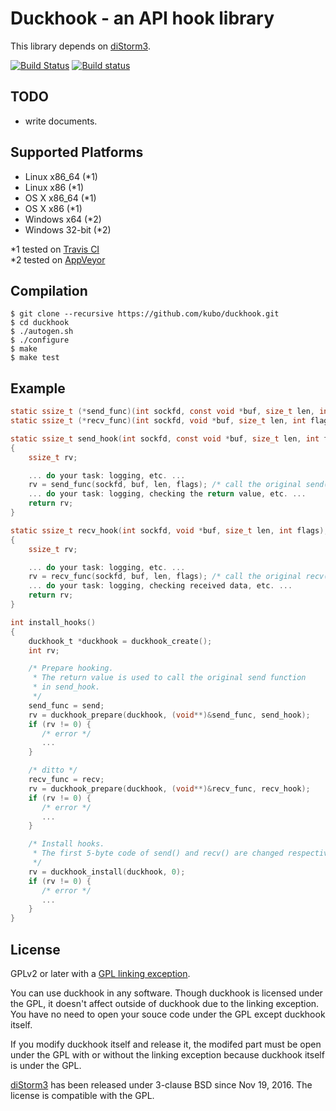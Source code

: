 Duckhook - an API hook library
==============================

This library depends on [diStorm3][].

[![Build Status](https://travis-ci.org/kubo/duckhook.svg?branch=master)](https://travis-ci.org/kubo/duckhook) [![Build status](https://ci.appveyor.com/api/projects/status/aqn59yiyy0vst5kg/branch/master?svg=true)](https://ci.appveyor.com/project/kubo/duckhook/branch/master)

TODO
----

* write documents.

Supported Platforms
-------------------

* Linux x86_64 (*1)
* Linux x86 (*1)
* OS X x86_64 (*1)
* OS X x86 (*1)
* Windows x64 (*2)
* Windows 32-bit (*2)

*1 tested on [Travis CI](https://travis-ci.org/kubo/duckhook)  
*2 tested on [AppVeyor](https://ci.appveyor.com/project/kubo/duckhook/branch/master)

Compilation
-----------

```shell
$ git clone --recursive https://github.com/kubo/duckhook.git
$ cd duckhook
$ ./autogen.sh
$ ./configure
$ make
$ make test
```

Example
-------

```c
static ssize_t (*send_func)(int sockfd, const void *buf, size_t len, int flags);
static ssize_t (*recv_func)(int sockfd, void *buf, size_t len, int flags);

static ssize_t send_hook(int sockfd, const void *buf, size_t len, int flags);
{
    ssize_t rv;

    ... do your task: logging, etc. ...
    rv = send_func(sockfd, buf, len, flags); /* call the original send(). */
    ... do your task: logging, checking the return value, etc. ...
    return rv;
}

static ssize_t recv_hook(int sockfd, void *buf, size_t len, int flags);
{
    ssize_t rv;

    ... do your task: logging, etc. ...
    rv = recv_func(sockfd, buf, len, flags); /* call the original recv(). */
    ... do your task: logging, checking received data, etc. ...
    return rv;
}

int install_hooks()
{
    duckhook_t *duckhook = duckhook_create();
    int rv;

    /* Prepare hooking.
     * The return value is used to call the original send function
     * in send_hook.
     */
    send_func = send;
    rv = duckhook_prepare(duckhook, (void**)&send_func, send_hook);
    if (rv != 0) {
       /* error */
       ...
    }

    /* ditto */
    recv_func = recv;
    rv = duckhook_prepare(duckhook, (void**)&recv_func, recv_hook);
    if (rv != 0) {
       /* error */
       ...
    }

    /* Install hooks.
     * The first 5-byte code of send() and recv() are changed respectively.
     */
    rv = duckhook_install(duckhook, 0);
    if (rv != 0) {
       /* error */
       ...
    }
}

```

License
-------

GPLv2 or later with a [GPL linking exception][].

You can use duckhook in any software. Though duckhook is licensed under
the GPL, it doesn't affect outside of duckhook due to the linking exception.
You have no need to open your souce code under the GPL except duckhook itself.

If you modify duckhook itself and release it, the modifed part must be
open under the GPL with or without the linking exception because duckhook
itself is under the GPL.

[diStorm3][] has been released under 3-clause BSD since Nov 19, 2016. The
license is compatible with the GPL.

[GPL linking exception]: https://en.wikipedia.org/wiki/GPL_linking_exception
[diStorm3]: https://github.com/gdabah/distorm/
